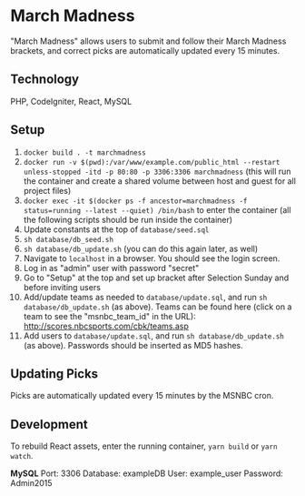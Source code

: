 March Madness
=============

"March Madness" allows users to submit and follow their March Madness brackets, and correct picks are automatically updated every 15 minutes.

## Technology

PHP, CodeIgniter, React, MySQL

## Setup

1. `docker build . -t marchmadness`
2. `docker run -v $(pwd):/var/www/example.com/public_html --restart unless-stopped -itd -p 80:80 -p 3306:3306 marchmadness`
(this will run the container and create a shared volume between host and guest for all project files)
3. `docker exec -it $(docker ps -f ancestor=marchmadness -f status=running --latest --quiet) /bin/bash` to enter the container (all the following scripts should be run inside the container)
4. Update constants at the top of `database/seed.sql`
5. `sh database/db_seed.sh`
6. `sh database/db_update.sh` (you can do this again later, as well)
7. Navigate to `localhost` in a browser. You should see the login screen.
8. Log in as "admin" user with password "secret"
9. Go to "Setup" at the top and set up bracket after Selection Sunday and before inviting users
10. Add/update teams as needed to `database/update.sql`, and run `sh database/db_update.sh` (as above).
Teams can be found here (click on a team to see the "msnbc_team_id" in the URL): http://scores.nbcsports.com/cbk/teams.asp
11. Add users to `database/update.sql`, and run `sh database/db_update.sh` (as above). Passwords should be inserted as MD5 hashes.

## Updating Picks

Picks are automatically updated every 15 minutes by the MSNBC cron.

## Development

To rebuild React assets, enter the running container, `yarn build` or `yarn watch`.

**MySQL**
Port: 3306
Database: exampleDB
User: example_user
Password: Admin2015
